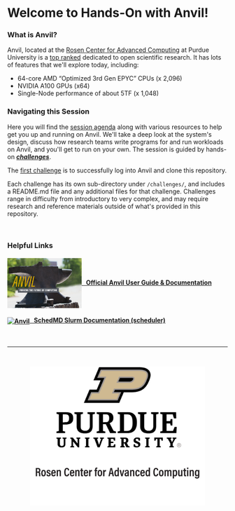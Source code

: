 # Welcome to Hands-On with Anvil!


### What is Anvil?
Anvil, located at the [Rosen Center for Advanced Computing](https://rcac.purdue.edu/) at Purdue University is a [top ranked](https://top500.org/system/180085/) dedicated to open scientific research. It has lots of features that we'll explore today, including:

- 64-core AMD “Optimized 3rd Gen EPYC” CPUs (x 2,096)
- NVIDIA A100 GPUs (x64)
- Single-Node performance of about 5TF (x 1,048)

### Navigating this Session
Here you will find the [session agenda](agenda.md) along with various resources
to help get you up and running on Anvil. We'll take a deep look at the
system's design, discuss how research teams write programs for and run
workloads on Anvil, and you'll get to run on your own. The session is guided by
hands-on [***challenges***](challenges). 

The [first challenge](./challenges/Access_Anvil_and_Clone_Repo) is to
successfully log into Anvil and clone this repository.

Each challenge has its own sub-directory under `/challenges/`, and includes a
README.md file and any additional files for that challenge. Challenges range in
difficulty from introductory to very complex, and may require research and
reference materials outside of what's provided in this repository.

&nbsp;


### Helpful Links

#### [<img src="./images/anvil_logo_2023.png" width="170" valign="middle" alt="Anvil"/>   Official Anvil User Guide & Documentation](https://www.rcac.purdue.edu/knowledge/anvil)

#### [<img src="./images/SchedMD_Logo_2023.png" width="170" valign="middle" alt="Anvil"/>   SchedMD Slurm Documentation (scheduler)](https://slurm.schedmd.com/documentation.html)

<br>
<hr>
<br>
<p align="center">
  <a href="https://www.rcac.purdue.edu/"><img src="./images/rcac_logo.png" width="400" alt="Rosen Center for Advanced Computing"></a>
</p>
